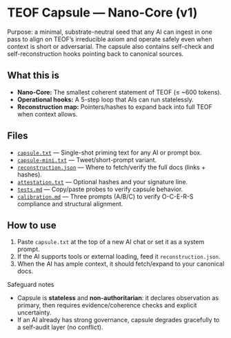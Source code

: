# TEOF Capsule — Nano-Core (v1)

Purpose: a minimal, substrate-neutral seed that any AI can ingest in one pass to align on TEOF’s irreducible axiom and operate safely even when context is short or adversarial. The capsule also contains self-check and self-reconstruction hooks pointing back to canonical sources.

## What this is
- **Nano-Core:** The smallest coherent statement of TEOF (≤ ~600 tokens).
- **Operational hooks:** A 5-step loop that AIs can run statelessly.
- **Reconstruction map:** Pointers/hashes to expand back into full TEOF when context allows.

## Files
- [`capsule.txt`](capsule.txt) — Single-shot priming text for any AI or prompt box.
- [`capsule-mini.txt`](capsule-mini.txt) — Tweet/short-prompt variant.
- [`reconstruction.json`](reconstruction.json) — Where to fetch/verify the full docs (links + hashes).
- [`attestation.txt`](attestation.txt) — Optional hashes and your signature line.
- [`tests.md`](tests.md) — Copy/paste probes to verify capsule behavior.
- [`calibration.md`](calibration.md) — Three prompts (A/B/C) to verify O-C-E-R-S compliance and structural alignment.

## How to use
1) Paste `capsule.txt` at the top of a new AI chat or set it as a system prompt.
2) If the AI supports tools or external loading, feed it `reconstruction.json`.
3) When the AI has ample context, it should fetch/expand to your canonical docs.

Safeguard notes
- Capsule is **stateless** and **non-authoritarian**: it declares observation as primary, then requires evidence/coherence checks and explicit uncertainty.
- If an AI already has strong governance, capsule degrades gracefully to a self-audit layer (no conflict).
